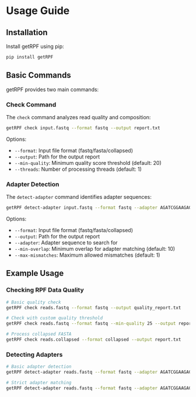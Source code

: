 # Usage Guide

## Installation

Install getRPF using pip:

```bash
pip install getRPF
```

## Basic Commands

getRPF provides two main commands:

### Check Command

The `check` command analyzes read quality and composition:

```bash
getRPF check input.fastq --format fastq --output report.txt
```

Options:
- `--format`: Input file format (fastq/fasta/collapsed)
- `--output`: Path for the output report
- `--min-quality`: Minimum quality score threshold (default: 20)
- `--threads`: Number of processing threads (default: 1)

### Adapter Detection

The `detect-adapter` command identifies adapter sequences:

```bash
getRPF detect-adapter input.fastq --format fastq --adapter AGATCGGAAGAG --output report.txt
```

Options:
- `--format`: Input file format (fastq/fasta/collapsed)
- `--output`: Path for the output report
- `--adapter`: Adapter sequence to search for
- `--min-overlap`: Minimum overlap for adapter matching (default: 10)
- `--max-mismatches`: Maximum allowed mismatches (default: 1)

## Example Usage

### Checking RPF Data Quality

```bash
# Basic quality check
getRPF check reads.fastq --format fastq --output quality_report.txt

# Check with custom quality threshold
getRPF check reads.fastq --format fastq --min-quality 25 --output report.txt

# Process collapsed FASTA
getRPF check reads.collapsed --format collapsed --output report.txt
```

### Detecting Adapters

```bash
# Basic adapter detection
getRPF detect-adapter reads.fastq --format fastq --adapter AGATCGGAAGAG --output report.txt

# Strict adapter matching
getRPF detect-adapter reads.fastq --format fastq --adapter AGATCGGAAGAG --min-overlap 15 --max-mismatches 0 --output report.txt
```
